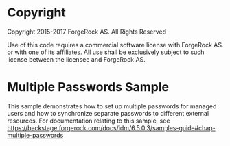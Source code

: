 Copyright
=============
Copyright 2015-2017 ForgeRock AS. All Rights Reserved

Use of this code requires a commercial software license with ForgeRock AS.
or with one of its affiliates. All use shall be exclusively subject
to such license between the licensee and ForgeRock AS.

Multiple Passwords Sample
=========================

This sample demonstrates how to set up multiple passwords for managed users and how to synchronize
separate passwords to different external resources. For documentation relating to this sample, see
https://backstage.forgerock.com/docs/idm/6.5.0.3/samples-guide#chap-multiple-passwords
